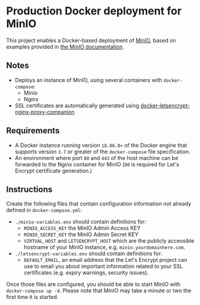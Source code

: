 # Production Docker deployment for MinIO

This project enables a Docker-based deployment of [MinIO](https://min.io/), based on examples provided in [the MinIO documentation](https://docs.min.io/docs/minio-docker-quickstart-guide.html).

## Notes
- Deploys an instance of MinIO, using several containers with `docker-compose`:
  - Minio
  - Nginx
- SSL certificates are automatically generated using [docker-letsencrypt-nginx-proxy-companion](https://github.com/nginx-proxy/docker-letsencrypt-nginx-proxy-companion)

## Requirements
- A Docker instance running version `18.06.0+` of the Docker engine that supports version `3.7` or greater of the `docker-compose` file specification.
- An environment where port `80` and `443` of the host machine can be forwarded to the Nginx container for MinIO (`80` is required for Let's Encrypt certificate generation.)

## Instructions
Create the following files that contain configuration information not already defined in `docker-compose.yml`:
- `./minio-variables.env` should contain definitions for:
  - `MINIO_ACCESS_KEY` the MinIO Admin Access KEY
  - `MINIO_SECRET_KEY` the MinIO Admin Secret KEY
  - `VIRTUAL_HOST` and `LETSENCRYPT_HOST` which are the publicly accessible hostname of your MinIO instance, e.g. `minio.yourdomainhere.com`.
- `./letsencrypt-variables.env` should contain definitions for:
  - `DEFAULT_EMAIL`, an email address that the Let's Encrypt project can use to email you about important information related to your SSL certificates (e.g. expiry warnings, security issues).

Once those files are configured, you should be able to start MinIO with `docker-compose up -d`. Please note that MinIO may take a minute or two the first time it is started.
